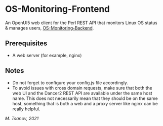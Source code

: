 # OS-Monitoring-Frontend
An OpenUI5 web client for the Perl REST API that monitors Linux OS status & manages users, [OS-Monitoring-Backend](https://github.com/mtsanovv/OS-Monitoring-Backend).

## Prerequisites
- A web server (for example, nginx)

## Notes
- Do not forget to configure your config.js file accordingly.
- To avoid issues with cross domain requests, make sure that both the web UI and the Dancer2 REST API are available under the same host name. This does not necessarily mean that they should be on the same host, something that is both a web and a proxy server like nginx can be really helpful.

*M. Tsanov, 2021*